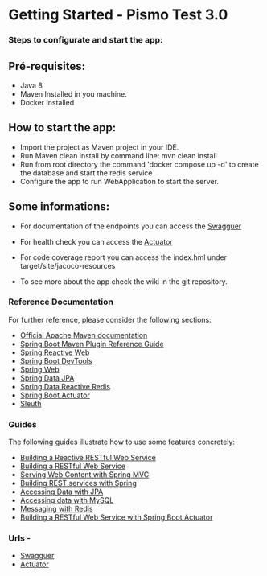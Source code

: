 
# Getting Started - Pismo Test 3.0

### Steps to configurate and start the app:

## Pré-requisites:
* Java 8
* Maven Installed in you machine.
* Docker Installed

## How to start the app:

* Import the project as Maven project in your IDE.
* Run Maven clean install by command line: mvn clean install
* Run from root directory the command  'docker compose up -d'  to create the database and start the redis service
* Configure the app to run WebApplication to start the server.

## Some informations:
* For documentation of the endpoints you can access the [Swagguer](http://localhost:8080/pismotest/swagger-ui/index.html)

* For health check you can access the [Actuator](http://localhost:8080/pismotest/actuator)

* For code coverage report you can access the index.hml under target/site/jacoco-resources

* To see more about the app check the wiki in the git repository.

### Reference Documentation
For further reference, please consider the following sections:

* [Official Apache Maven documentation](https://maven.apache.org/guides/index.html)
* [Spring Boot Maven Plugin Reference Guide](https://docs.spring.io/spring-boot/docs/2.7.5/maven-plugin/reference/html/)
* [Spring Reactive Web](https://docs.spring.io/spring-boot/docs/2.7.5/reference/htmlsingle/#web.reactive)
* [Spring Boot DevTools](https://docs.spring.io/spring-boot/docs/2.7.5/reference/htmlsingle/#using.devtools)
* [Spring Web](https://docs.spring.io/spring-boot/docs/2.7.5/reference/htmlsingle/#web)
* [Spring Data JPA](https://docs.spring.io/spring-boot/docs/2.7.5/reference/htmlsingle/#data.sql.jpa-and-spring-data)
* [Spring Data Reactive Redis](https://docs.spring.io/spring-boot/docs/2.7.5/reference/htmlsingle/#data.nosql.redis)
* [Spring Boot Actuator](https://docs.spring.io/spring-boot/docs/2.7.5/reference/htmlsingle/#actuator)
* [Sleuth](https://docs.spring.io/spring-cloud-sleuth/docs/current/reference/htmlsingle/spring-cloud-sleuth.html)

### Guides
The following guides illustrate how to use some features concretely:

* [Building a Reactive RESTful Web Service](https://spring.io/guides/gs/reactive-rest-service/)
* [Building a RESTful Web Service](https://spring.io/guides/gs/rest-service/)
* [Serving Web Content with Spring MVC](https://spring.io/guides/gs/serving-web-content/)
* [Building REST services with Spring](https://spring.io/guides/tutorials/rest/)
* [Accessing Data with JPA](https://spring.io/guides/gs/accessing-data-jpa/)
* [Accessing data with MySQL](https://spring.io/guides/gs/accessing-data-mysql/)
* [Messaging with Redis](https://spring.io/guides/gs/messaging-redis/)
* [Building a RESTful Web Service with Spring Boot Actuator](https://spring.io/guides/gs/actuator-service/)


### Urls -

* [Swagguer](http://localhost:8080/pismotest/swagger-ui/index.html)
* [Actuator](http://localhost:8080/pismotest/actuator)

